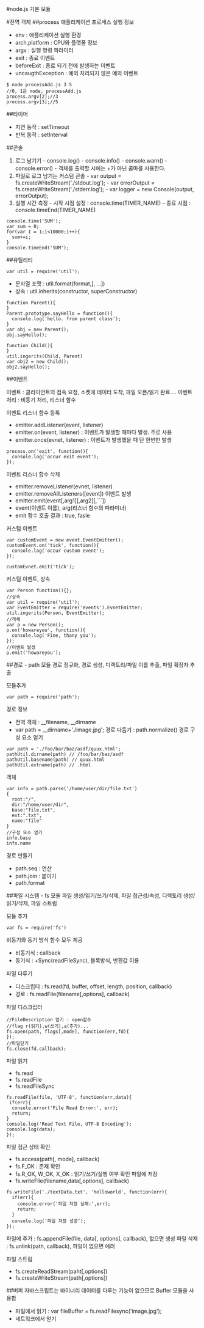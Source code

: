 #node.js 기본 모듈

#전역 객체
##process
애플리케이션 프로세스 실행 정보
  - env : 애플리케이션 실행 환경
  - arch,platform : CPU와 플랫폼 정보
  - argv : 실행 명령 파라미터
  - exit : 종료 이벤트
  - beforeExit : 종료 되기 전에 발생하는 이벤트
  - uncaugthException : 예외 처리되지 않은 예외 이벤트
```
$ node processAdd.js 3 5
//0, 1은 node, processAdd.js
process.argv[2];//3
process.argv[3];//5
```

##타이머
 - 지연 동작 : setTimeout
 - 반복 동작 : setInterval

##콘솔
  1. 로그 남기기
    - console.log()
    - console.info()
    - console.warn()
    - console.error()
    - 객체를 출력할 시에는 +가 아닌 콤마를 사용한다.
  2. 파일로 로그 남기는 커스텀 콘솔
    - var output = fs.createWriteStream('./stdout.log');
    - var errorOutput = fs.createWriteStream('./stderr.log');
    - var logger = new Console(output, errorOutput);
  3. 실행 시간 측정    - 시작 시점 설정 :  console.time(TIMER_NAME)
    - 종료 시점 : console.timeEnd(TIMER_NAME)
```
console.time('SUM');
var sum = 0;
for(var I = 1;i<10000;i++){
  sum+=i;
}
console.timeEnd('SUM');
```
##유틸리티
```
var util = require('util');
```
  - 문자열 포맷 : util.format(format,[, ...])
  - 상속 : util.inherits(constructor, superConstructor)
```
function Parent(){
}
Parent.prototype.sayHello = function(){
  console.log('hello. from parent class');
}
var obj = new Parent();
obj.sayHello();

function Child(){
}
util.ingerits(Child, Parent)
var obj2 = new Child();
obj2.sayHello();
```

##이벤트

이벤트 : 클라이언트의 접속 요청, 소켓에 데이터 도착, 파일 오픈/읽기 완료....
이벤트 처리 : 비동기 처리, 리스너 함수

이벤트 리스너 함수 등록
  - emitter.addListener(event, listener) 
  - emitter.on(event, listener) : 이벤트가 발생할 때마다 발생. 주로 사용
  - emitter.once(evnet, listener) : 이벤트가 발생했을 때 단 한번만 발생
```
process.on('exit', function(){
  console.log('occur exit event');
});
```
이벤트 리스너 함수 삭제
  - emitter.removeListener(evnet, listener)
  - emitter.removeAllListeners([event])
이벤트 발생
  - emitter.emit(event[,arg1][,arg2][,```])
  - event(이벤트 이름), arg(리스너 함수의 파라미너)
  - emit 함수 호출 결과 : true, fasle

커스텀 이벤트
```
var customEvent = new event.EventEmitter();
customEvent.on('tick', function(){
  console.log('occur custom event');
});

customEvnet.emit('tick');
```
커스텀 이벤트, 상속
```
var Person function(){};
//상속
var util = require('util');
var EventEmitter = require('events').EvnetEmitter;
util.ingerits(Person, EventEmitter);
//객체
var p = new Person();
p.on('howareyou', function(){
  console.log('Fine, thany you');
});
//이벤트 발생
p.emit('howareyou');
```
##경로 - path 모듈
경로 정규화, 경로 생성, 디렉토리/파일 이름 추출, 파일 확장자 추출

모듈추가
```
var path = require('path');
```

경로 정보
  - 전역 객체 : __filename, __dirname
  - var path = __dirname+'./image.jpg';
경로 다듬기 : path.normalize()
경로 구성 요소 얻기
```
var path = './foo/bar/baz/asdf/quux.html';
pathUtil.dirname(path) // /foo/bar/baz/asdf
pathUtil.basename(path) // quux.html
pathUtil.extname(path) // .html
```
객체
```
var info = path.parse('/home/user/dir/file.txt')
{
  root:"/",
  dir:"/home/user/dir",
  base:"file.txt",
  ext:".txt",
  name:"file"
}
//구성 요소 얻기
info.base
info.name
```
경로 만들기
  - path.seq : 연산
  - path.join : 붙이기
  - path.format 

##파일 시스템 - fs 모듈
파일 생성/읽기/쓰기/삭제, 파일 접근성/속성, 디렉토리 생성/읽기/삭제, 파일 스트림

모듈 추가
```
var fs = require('fs')
```

비동기와 동기 방식 함수 모두 제공
  - 비동기식 : callback
  - 동기식 : +Sync(readFileSync), 블록방식, 반환값 이용

파일 다루기
  - 디스크립터 : fs.read(fd, buffer, offset, length, position, callback)
  - 경로 : fs.readFile(filename[,options], callback)

파일 디스크립터
``` 
//FileDescription 얻기 : open함수
//flag r(읽기),w(쓰기),a(추가)...
fs.open(path, flags[,mode], function(err,fd){
});
//파일닫기
fs.close(fd.callback);
```
파일 읽기
  - fs.read
  - fs.readFile
  - fs.readFileSync
```
fs.readFile(file, 'UTF-8', function(err,data){
 if(err){
  console.error('File Read Error:', err);
  return;
}
console.log('Read Text File, UTF-8 Encoding');
console.log(data);
});
```
파일 접근 상태 확인
  - fs.access(path[, mode], callback)
  - fs.F_OK : 존재 확인
  - fs.R_OK, W_OK, X_OK : 읽기/쓰기/실행 여부 확인
파일에 저장
  - fs.writeFile(filename,data[,options], callback)
```
fs.writeFile('./textData.txt', 'helloworld', function(err){
  if(err){
    console.error('파일 저장 실패:‘,err);
    return;
  }
  console.log('파일 저장 성공‘);
});
```
파일에 추가 : fs.appendFile(file, data[, options], callback), 없으면 생성
파일 삭제 : fs.unlink(path, callback), 파일이 없으면 에러

파일 스트림
  - fs.createReadStream(paht[,options])
  - fs.createWriteStream(path[,options])

##버퍼
자바스크립트는 바이너리 데이터를 다루는 기능이 없으므로 Buffer 모듈을 사용함
  - 파일에서 읽기 : var fileBuffer = fs.readFilesync('image.jpg');
  - 네트워크에서 얻기 
